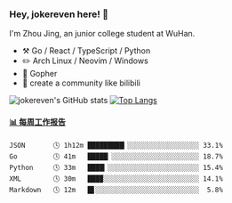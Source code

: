 ### Hey, jokereven here! 👋

I'm Zhou Jing, an junior college student at WuHan.

-   :hammer_and_pick: Go / React / TypeScript / Python
-   :pencil2: Arch Linux / Neovim / Windows
-   :seedling: Gopher
-   :thought_balloon: create a community like bilibili

![jokereven's GitHub stats](https://github-readme-stats.vercel.app/api?username=jokereven&show_icons=true)
[![Top Langs](https://github-readme-stats.vercel.app/api/top-langs/?username=jokereven&layout=compact)](https://github.com/anuraghazra/github-readme-stats)

<!-- waka-box start -->
#### <a href="https://gist.github.com/9f8118785e2d128d746db5f61b0e0a2a" target="_blank">📊 每周工作报告</a>
```text
JSON       🕓 1h12m █████████▎░░░░░░░░░░░░░░░░░░ 33.1%
Go         🕓 41m   █████▏░░░░░░░░░░░░░░░░░░░░░░ 18.7%
Python     🕓 33m   ████▎░░░░░░░░░░░░░░░░░░░░░░░ 15.4%
XML        🕓 30m   ███▉░░░░░░░░░░░░░░░░░░░░░░░░ 14.1%
Markdown   🕓 12m   █▋░░░░░░░░░░░░░░░░░░░░░░░░░░  5.8%
```
<!-- Powered by https://github.com/journey-ad/waka-box-go . -->
<!-- waka-box end -->
